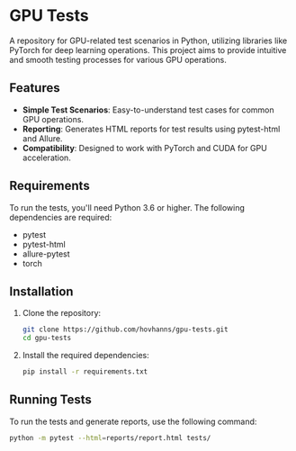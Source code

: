 # GPU Tests

A repository for GPU-related test scenarios in Python, utilizing libraries like PyTorch for deep learning operations. This project aims to provide intuitive and smooth testing processes for various GPU operations.

## Features

- **Simple Test Scenarios**: Easy-to-understand test cases for common GPU operations.
- **Reporting**: Generates HTML reports for test results using pytest-html and Allure.
- **Compatibility**: Designed to work with PyTorch and CUDA for GPU acceleration.

## Requirements

To run the tests, you'll need Python 3.6 or higher. The following dependencies are required:

- pytest
- pytest-html
- allure-pytest
- torch

## Installation

1. Clone the repository:

   ```bash
   git clone https://github.com/hovhanns/gpu-tests.git
   cd gpu-tests

2. Install the required dependencies:

    ```bash
    pip install -r requirements.txt

## Running Tests

To run the tests and generate reports, use the following command:

```bash
python -m pytest --html=reports/report.html tests/
